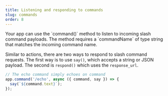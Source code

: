 ```yaml
---
title: Listening and responding to commands
slug: commands
order: 8
---
```


<div class="section-content">
Your app can use the `command()` method to listen to incoming slash command payloads. The method requires a `commandName` of type string that matches the incoming command name.

Similar to actions, there are two ways to respond to slash command requests. The first way is to use `say()`, which accepts a string or JSON payload. The second is `respond()` which uses the `response_url`.
</div>

```javascript
// The echo command simply echoes on command
app.command('/echo', async ({ command, say }) => {
  say(`${command.text}`);
});
```